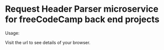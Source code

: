 # Request Header Parser microservice for freeCodeCamp back end projects

Usage: 

Visit the url to see details of your browser.